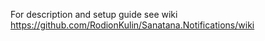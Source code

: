 For description and setup guide see wiki<br/>
https://github.com/RodionKulin/Sanatana.Notifications/wiki
